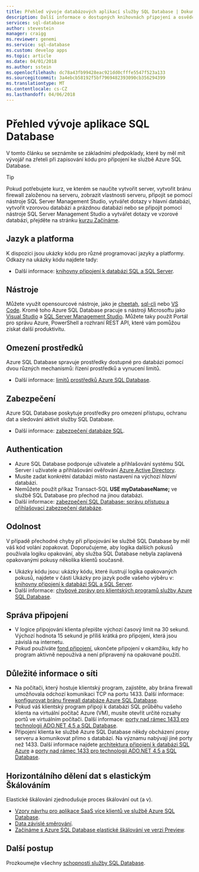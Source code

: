 ```yaml
---
title: Přehled vývoje databázových aplikací služby SQL Database | Dokumentace Microsoftu
description: Další informace o dostupných knihovnách připojení a osvědčených postupech pro aplikace, které se připojují ke službě SQL Database
services: sql-database
author: stevestein
manager: craigg
ms.reviewer: genemi
ms.service: sql-database
ms.custom: develop apps
ms.topic: article
ms.date: 04/01/2018
ms.author: sstein
ms.openlocfilehash: dc78a43fb99428eac921dd0cfffe5547f523a133
ms.sourcegitcommit: 3a4ebcb58192f5bf7969482393090cb356294399
ms.translationtype: MT
ms.contentlocale: cs-CZ
ms.lasthandoff: 04/06/2018
---
```

# <a name="sql-database-application-development-overview"></a>Přehled vývoje aplikace SQL Database
V tomto článku se seznámíte se základními předpoklady, které by měl mít vývojář na zřeteli při zapisování kódu pro připojení ke službě Azure SQL Database.

> [!TIP]
> Pokud potřebujete kurz, ve kterém se naučíte vytvořit server, vytvořit bránu firewall založenou na serveru, zobrazit vlastnosti serveru, připojit se pomocí nástroje SQL Server Management Studio, vytvářet dotazy v hlavní databázi, vytvořit vzorovou databázi a prázdnou databázi nebo se připojit pomocí nástroje SQL Server Management Studio a vytvářet dotazy ve vzorové databázi, přejděte na stránku [kurzu Začínáme](sql-database-get-started-portal.md).
>

## <a name="language-and-platform"></a>Jazyk a platforma
K dispozici jsou ukázky kódu pro různé programovací jazyky a platformy. Odkazy na ukázky kódu najdete tady: 

* Další informace: [knihovny připojení k databázi SQL a SQL Server](sql-database-libraries.md).

## <a name="tools"></a>Nástroje 
Můžete využít opensourcové nástroje, jako je [cheetah](https://github.com/wunderlist/cheetah), [sql-cli](https://www.npmjs.com/package/sql-cli) nebo [VS Code](https://code.visualstudio.com/). Kromě toho Azure SQL Database pracuje s nástroji Microsoftu jako [Visual Studio](https://www.visualstudio.com/downloads/) a [SQL Server Management Studio](https://msdn.microsoft.com/library/ms174173.aspx).  Můžete taky použít Portál pro správu Azure, PowerShell a rozhraní REST API, které vám pomůžou získat další produktivitu.

## <a name="resource-limitations"></a>Omezení prostředků
Azure SQL Database spravuje prostředky dostupné pro databázi pomocí dvou různých mechanismů: řízení prostředků a vynucení limitů.

* Další informace: [limitů prostředků Azure SQL Database](sql-database-service-tiers.md).

## <a name="security"></a>Zabezpečení
Azure SQL Database poskytuje prostředky pro omezení přístupu, ochranu dat a sledování aktivit služby SQL Database.

* Další informace: [zabezpečení databáze SQL](sql-database-security-overview.md).

## <a name="authentication"></a>Authentication
* Azure SQL Database podporuje uživatele a přihlašování systému SQL Server i uživatele a přihlašování ověřování [Azure Active Directory](sql-database-aad-authentication.md).
* Musíte zadat konkrétní databázi místo nastavení na výchozí *hlavní* databázi.
* Nemůžete použít příkaz Transact-SQL **USE myDatabaseName;** ve službě SQL Database pro přechod na jinou databázi.
* Další informace: [zabezpečení SQL Database: správu přístupu a přihlašovací zabezpečení databáze](sql-database-manage-logins.md).

## <a name="resiliency"></a>Odolnost
V případě přechodné chyby při připojování ke službě SQL Database by měl váš kód volání zopakovat.  Doporučujeme, aby logika dalších pokusů používala logiku opakování, aby služba SQL Database nebyla zaplavená opakovanými pokusy několika klientů současně.

* Ukázky kódu jsou: ukázky kódu, které ilustrují logika opakovaných pokusů, najdete v části Ukázky pro jazyk podle vašeho výběru v: [knihovny připojení k databázi SQL a SQL Server](sql-database-libraries.md).
* Další informace: [chybové zprávy pro klientských programů služby Azure SQL Database](sql-database-develop-error-messages.md).

## <a name="managing-connections"></a>Správa připojení
* V logice připojování klienta přepište výchozí časový limit na 30 sekund.  Výchozí hodnota 15 sekund je příliš krátká pro připojení, která jsou závislá na internetu.
* Pokud používáte [fond připojení](http://msdn.microsoft.com/library/8xx3tyca.aspx), ukončete připojení v okamžiku, kdy ho program aktivně nepoužívá a není připravený na opakované použití.

## <a name="network-considerations"></a>Důležité informace o síti
* Na počítači, který hostuje klientský program, zajistěte, aby brána firewall umožňovala odchozí komunikaci TCP na portu 1433.  Další informace: [konfigurovat bránu firewall databáze Azure SQL Database](sql-database-configure-firewall-settings.md).
* Pokud váš klientský program připojí k databázi SQL průběhu vašeho klienta na virtuální počítač Azure (VM), musíte otevřít určité rozsahy portů ve virtuálním počítači. Další informace: [porty nad rámec 1433 pro technologii ADO.NET 4.5 a SQL Database](sql-database-develop-direct-route-ports-adonet-v12.md).
* Připojení klienta ke službě Azure SQL Database někdy obcházení proxy serveru a komunikovat přímo s databází. Na významu nabývají jiné porty než 1433. Další informace najdete [architektura připojení k databázi SQL Azure](sql-database-connectivity-architecture.md) a [porty nad rámec 1433 pro technologii ADO.NET 4.5 a SQL Database](sql-database-develop-direct-route-ports-adonet-v12.md).

## <a name="data-sharding-with-elastic-scale"></a>Horizontálního dělení dat s elastickým Škálováním
Elastické škálování zjednodušuje proces škálování out (a v). 

* [Vzory návrhu pro aplikace SaaS více klientů ve službě Azure SQL Database](sql-database-design-patterns-multi-tenancy-saas-applications.md).
* [Data závislé směrování](sql-database-elastic-scale-data-dependent-routing.md).
* [Začínáme s Azure SQL Database elastické škálování ve verzi Preview](sql-database-elastic-scale-get-started.md).

## <a name="next-steps"></a>Další postup
Prozkoumejte všechny [schopnosti služby SQL Database](sql-database-technical-overview.md).
